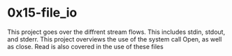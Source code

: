 # 0x15-file_io

This project goes over the diffrent stream flows. This includes stdin, stdout,
and stderr. This project overviews the use of the system call Open, as well as 
close. Read is also covered in the use of these files